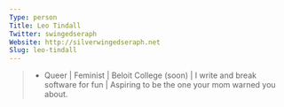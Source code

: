 ```yaml
---
Type: person
Title: Leo Tindall
Twitter: swingedseraph
Website: http://silverwingedseraph.net
Slug: leo-tindall
---
```


> - Queer | Feminist | Beloit College (soon) | I write and break software for fun | Aspiring to be the one your mom warned you about.
